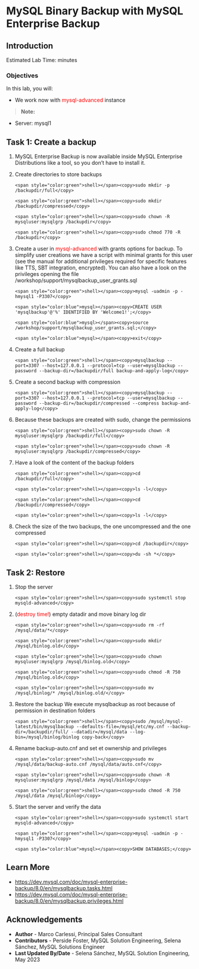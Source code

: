 # MySQL Binary Backup with MySQL Enterprise Backup

## Introduction

Estimated Lab Time:  minutes

### Objectives
In this lab, you will:
* We work now with <span style="color:red">mysql-advanced</span> instance

> **Note:**
 * Server: mysql1

## Task 1: Create a backup

1. MySQL Enterprise Backup is now available inside MySQL Enterprise Distributions like a tool, so you don’t have to install it.
2. Create directories to store backups
    ```
    <span style="color:green">shell></span><copy>sudo mkdir -p /backupdir/full</copy>
    ```
    ```
    <span style="color:green">shell></span><copy>sudo mkdir /backupdir/compressed</copy>
    ```
    ```
    <span style="color:green">shell></span><copy>sudo chown -R mysqluser:mysqlgrp /backupdir</copy>
    ```
    ```
    <span style="color:green">shell></span><copy>sudo chmod 770 -R /backupdir</copy>
    ```
3. Create a user in <span style="color:red">mysql-advanced</span> with grants options for backup. 
    To simplify user creations we have a script with minimal grants for this user (see the manual for additional privileges required for specific features like TTS, SBT integration, encrypted). You can also have a look on the privileges opening the file /workshop/support/mysqlbackup_user_grants.sql

    ```
    <span style="color:green">shell></span><copy>mysql -uadmin -p -hmysql1 -P3307</copy>
    ```
    ```
    <span style="color:blue">mysql></span><copy>CREATE USER 'mysqlbackup'@'%' IDENTIFIED BY 'Welcome1!';</copy>
    ```
    ```
    <span style="color:blue">mysql></span><copy>source /workshop/support/mysqlbackup_user_grants.sql;</copy>
    ```
    ```
    <span style="color:blue">mysql></span><copy>exit</copy>
    ```
4. Create a full backup 
    ```
    <span style="color:green">shell></span><copy>mysqlbackup --port=3307 --host=127.0.0.1 --protocol=tcp --user=mysqlbackup --password --backup-dir=/backupdir/full backup-and-apply-log</copy>
    ```
5. Create a second backup with compression 
    ```
    <span style="color:green">shell></span><copy>mysqlbackup --port=3307 --host=127.0.0.1 --protocol=tcp --user=mysqlbackup --password --backup-dir=/backupdir/compressed --compress backup-and-apply-log</copy>
    ```
6. Because these backups are created with sudo, change the permissions
    ```
    <span style="color:green">shell></span><copy>sudo chown -R mysqluser:mysqlgrp /backupdir/full</copy>
    ```
    ```
    <span style="color:green">shell></span><copy>sudo chown -R mysqluser:mysqlgrp /backupdir/compressed</copy>
    ```
7. Have a look of the content of the backup folders
    ```
    <span style="color:green">shell></span><copy>cd /backupdir/full</copy>
    ```
    ```
    <span style="color:green">shell></span><copy>ls -l</copy>
    ```
    ```
    <span style="color:green">shell></span><copy>cd /backupdir/compressed</copy>
    ```
    ```
    <span style="color:green">shell></span><copy>ls -l</copy>
    ```
8. Check the size of the two backups, the one uncompressed and the one compressed
    ```
    <span style="color:green">shell></span><copy>cd /backupdir</copy>
    ```
    ```
    <span style="color:green">shell></span><copy>du -sh *</copy>
    ```
## Task 2: Restore
1.  Stop the server
    ```
    <span style="color:green">shell></span><copy>sudo systemctl stop mysqld-advanced</copy>
    ```
    
2. (<span style="color:red">destroy time!</span>) empty datadir and move binary log dir
    
    ```
    <span style="color:green">shell></span><copy>sudo rm -rf /mysql/data/*</copy>
    ```
    ```
    <span style="color:green">shell></span><copy>sudo mkdir /mysql/binlog.old</copy>
    ```
    ```
    <span style="color:green">shell></span><copy>sudo chown mysqluser:mysqlgrp /mysql/binlog.old</copy>
    ```
    ```
    <span style="color:green">shell></span><copy>sudo chmod -R 750 /mysql/binlog.old</copy>
    ```
    ```
    <span style="color:green">shell></span><copy>sudo mv /mysql/binlog/* /mysql/binlog.old/</copy>
    ```
2. Restore the backup 
    We execute mysqlbackup as root because of permission in destination folders
    ```
    <span style="color:green">shell></span><copy>sudo /mysql/mysql-latest/bin/mysqlbackup --defaults-file=/mysql/etc/my.cnf --backup-dir=/backupdir/full/ --datadir=/mysql/data --log-bin=/mysql/binlog/binlog copy-back</copy>
    ```

3. Rename backup-auto.cnf and set et ownership and privileges
    ```
    <span style="color:green">shell></span><copy>sudo mv /mysql/data/backup-auto.cnf /mysql/data/auto.cnf</copy>
    ```
    ```
    <span style="color:green">shell></span><copy>sudo chown -R mysqluser:mysqlgrp /mysql/data /mysql/binlog</copy>
    ```
    ```
    <span style="color:green">shell></span><copy>sudo chmod -R 750 /mysql/data /mysql/binlog</copy>
    ```

4. Start the server and verify the data
    ```
    <span style="color:green">shell></span><copy>sudo systemctl start mysqld-advanced</copy>
    ```
    ```
    <span style="color:green">shell></span><copy>mysql -uadmin -p -hmysql1 -P3307</copy>
    ```
    ```
    <span style="color:blue">mysql></span><copy>SHOW DATABASES;</copy>
    ```
        

## Learn More
* https://dev.mysql.com/doc/mysql-enterprise-backup/8.0/en/mysqlbackup.tasks.html
* https://dev.mysql.com/doc/mysql-enterprise-backup/8.0/en/mysqlbackup.privileges.html


## Acknowledgements
* **Author** - Marco Carlessi, Principal Sales Consultant
* **Contributors** -  Perside Foster, MySQL Solution Engineering, Selena Sánchez, MySQL Solutions Engineer
* **Last Updated By/Date** - Selena Sánchez, MySQL Solution Engineering, May 2023
